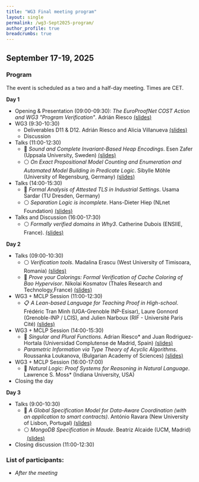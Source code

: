 ```yaml
---
title: "WG3 Final meeting program"
layout: single
permalink: /wg3-Sept2025-program/
author_profile: true
breadcrumbs: true
---
```



## September 17-19, 2025

<!--[<img src="/_pages/WG3/Feb2022/WG3-meeting-way.jpg" width="300"/>](/_pages/WG3/Feb2022/WG3-meeting-way.jpg)-->

### Program

The event is scheduled as a two and a half-day meeting. Times are CET.

**Day 1**

* Opening & Presentation (09:00-09:30): _The EuroProofNet COST Action and WG3 "Program Verification"_. Adri&aacute;n Riesco [(slides)](./wg3_welcome.pdf) 
* WG3 (9:30-10:30)
  - Deliverables D11 & D12. Adri&aacute;n Riesco and Alicia Villanueva [(slides)](./wg3_deliverables.pdf) 
  - Discussion
* Talks (11:00-12:30)
  - :large_blue_circle: _Sound and Complete Invariant-Based Heap Encodings_. Esen Zafer (Uppsala University, Sweden) [(slides)](./presentation_Esen.pdf)
  - :white_circle: _On Exact Propositional Model Counting and Enumeration and Automated Model Building in Predicate Logic_. Sibylle Möhle (University of Regensburg, Germany) [(slides)](./presentation_Moehle.pdf)
* Talks (14:00-15:30)
  - :large_blue_circle: _Formal Analysis of Attested TLS in Industrial Settings_. Usama Sardar (TU Dresden, Germany)
  - :white_circle: _Separation Logic is incomplete_. Hans-Dieter Hiep (NLnet Foundation) [(slides)](./wg-3-hiep_Separation_Logic_is_incomplete.pdf)
* Talks and Discussion (16:00-17:30)
  - :white_circle: _Formally verified domains in Why3_. Catherine Dubois (ENSIIE, France). [(slides)](./presentation_dubois.pdf)

**Day 2**

* Talks (09:00-10:30)
  - :white_circle: _Verification tools_. Madalina Erascu (West University of Timisoara, Romania) [(slides)](./presentation_erascu.pdf)
  - :large_blue_circle: _Prove your Colorings: Formal Verification of Cache Coloring of Bao Hypervisor_. Nikolai Kosmatov (Thales Research and Technology,France) [(slides)](./presentation_Kosmatov_Cache_coloring_verrification.pdf)
* WG3 + MCLP Session (11:00-12:30)
  - :clipboard: _A Lean-based Language for Teaching Proof in High-school_. Frédéric Tran Minh (UGA-Grenoble INP-Esisar), Laure Gonnord (Grenoble-INP / LCIS), and Julien Narboux (RIF - Université Paris Cité) [(slides)](./MCLP-2025-tran-minh-gonnord-narboux-yalep.pdf)
* WG3 + MCLP Session (14:00-15:30)
  - :large_blue_circle: _Singular and Plural Functions_. Adrian Riesco* and Juan Rodriguez-Hortala (Universidad Complutense de Madrid, Spain) [(slides)](./wg3_plural.pdf)
  - _Parametric Information via Type Theory of Acyclic Algorithms_. Roussanka Loukanova, (Bulgarian Academy of Sciences) [(slides)](./Roussanka-parinfo-ttaa.pdf)
* WG3 + MCLP Session (16:00-17:00)
  - :large_blue_circle: _Natural Logic: Proof Systems for Reasoning in Natural Language_. Lawrence S. Moss* (Indiana University, USA)
* Closing the day

**Day 3**

* Talks (9:00-10:30)
  - :large_blue_circle: _A Global Specification Model for Data-Aware Coordination (with an application to smart contracts)_. António Ravara (New University of Lisbon, Portugal) [(slides)](./presentation_ravara.pdf)
  - :white_circle: _MongoDB Specification in Maude_. Beatriz Alcaide (UCM, Madrid) &nbsp; [(slides)](./mongodb_europroof.pdf) 
* Closing discussion (11:00-12:30)

### List of participants:

-	_After the meeting_ 

<!--
### Photos

[<img src="/_pages/WG3/Feb2022/WG3-meeting-session4.jpg" width="400"/>](/_pages/WG3/Feb2022/WG3-meeting-session4.jpg)

<br>

[<img src="/_pages/WG3/Feb2022/WG3-meeting-session2.jpg" width="400"/>](/_pages/WG3/Feb2022/WG3-meeting-session2.jpg)

<br>

[<img src="/_pages/WG3/Feb2022/WG3-meeting-coffee.jpg" width="400"/>](/_pages/WG3/Feb2022/WG3-meeting-coffee.jpg)

-->

